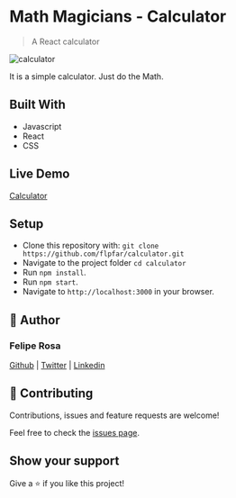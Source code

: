 # Math Magicians - Calculator

> A React calculator

![calculator](https://user-images.githubusercontent.com/15898299/89232236-6946bc00-d5bd-11ea-883a-111853cdc591.png)

It is a simple calculator. Just do the Math.

## Built With

- Javascript
- React
- CSS

## Live Demo

[Calculator](https://calculator-magicians.herokuapp.com/)

## Setup
- Clone this repository with: `git clone https://github.com/flpfar/calculator.git`
- Navigate to the project folder `cd calculator`
- Run `npm install`.
- Run `npm start`.
- Navigate to `http://localhost:3000` in your browser.

## 👤 Author

### Felipe Rosa

[Github](https://github.com/flpfar) | [Twitter](https://twitter.com/flpfar) | [Linkedin](https://www.linkedin.com/in/felipe-augusto-rosa)

## 🤝 Contributing

Contributions, issues and feature requests are welcome!

Feel free to check the [issues page](https://github.com/flpfar/calculator/issues).

## Show your support

Give a ⭐️ if you like this project!